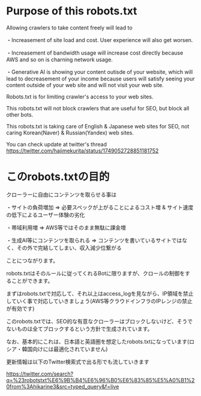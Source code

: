 # Purpose of this robots.txt
Allowing crawlers to take content freely will lead to

・Increasement of site load and cost. User experience will also get worsen.

・Increasement of bandwidth usage will increase cost directly because AWS and so on is charning network usage.

・Generative AI is showing your content outisde of your website, which will lead to decreasement of your income because users will satisfy seeing your content outside of your web site and will not visit your web site.

Robots.txt is for limiting crawler's access to your web sites.

This robots.txt will not block crawlers that are useful for SEO, but block all other bots.

This robots.txt is taking care of English & Japanese web sites for SEO, not caring Korean(Naver) & Russian(Yandex) web sites.

You can check update at twitter's thread https://twitter.com/hajimekurita/status/1749052728851181752



# このrobots.txtの目的
クローラーに自由にコンテンツを取らせる事は

・サイトの負荷増加 => 必要スペックが上がることによるコスト増 & サイト速度の低下によるユーザー体験の劣化

・帯域利用増 => AWS等ではそのまま無駄に課金増

・生成AI等にコンテンツを取られる => コンテンツを書いているサイトではなく、その外で完結してしまい、収入減少位繋がる

ことにつながります。


robots.txtはそのルールに従ってくれるBotに限りますが、クロールの制御をすることができます。

まずはrobots.txtで対応して、それ以上はaccess_logを見ながら、IP領域を禁止していく事で対応していきましょう(AWS等クラウドインフラのIPレンジの禁止が有効です)

このrobots.txtでは、SEO的な有意なクローラーはブロックしないけど、そうでないものは全てブロックするという方針で生成されています。

なお、基本的にこれは、日本語と英語圏を想定したrobots.txtになっています(ロシア・韓国向けには最適化されていません)

更新情報は以下のTwitter検索式で出る形でも流していきます 

https://twitter.com/search?q=%23robotstxt%E6%9B%B4%E6%96%B0%E6%83%85%E5%A0%B1%20from%3Ahikarine3&src=typed_query&f=live
